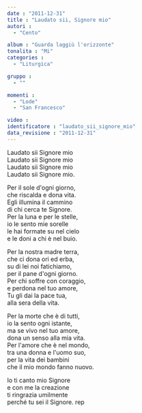 ```yaml
---
date : "2011-12-31"
title : "Laudato sii, Signore mio"
autori : 
  - "Cento"

album : "Guarda laggiù l'orizzonte"
tonalita : "Mi"
categories : 
  - "Liturgica"

gruppo : 
  - ""

momenti : 
  - "Lode"
  - "San Francesco"

video : 
identificatore : "laudato_sii_signore_mio"
data_revisione : "2011-12-31"
---
```

  
  
Laudato sii Signore mio    
Laudato sii Signore mio   
Laudato sii Signore mio    
Laudato sii Signore mio.  
  
  
Per il sole d'ogni giorno,    
che riscalda e dona vita.   
Egli illumina il cammino    
di chi cerca te Signore.   
Per la luna e per le stelle,    
io le sento mie sorelle   
le hai formate su nel cielo    
e le doni a chi è nel buio.   
  
  
  
Per la nostra madre terra,    
che ci dona ori ed erba,   
su di lei noi fatichiamo,    
per il pane d'ogni giorno.   
Per chi soffre con coraggio,    
e perdona nel tuo amore,   
Tu gli dai la pace tua,    
alla sera della vita.  
  
  
  
Per la morte che è di tutti,    
io la sento ogni istante,   
ma se vivo nel tuo amore,    
dona un senso alla mia vita.   
Per l'amore che è nel mondo,    
tra una donna e l'uomo suo,   
per la vita dei bambini    
che il mio mondo fanno nuovo.  
  
  
  
Io ti canto mio Signore    
e con me la creazione   
ti ringrazia umilmente    
perché tu sei il Signore. rep  
  
  
  
  
